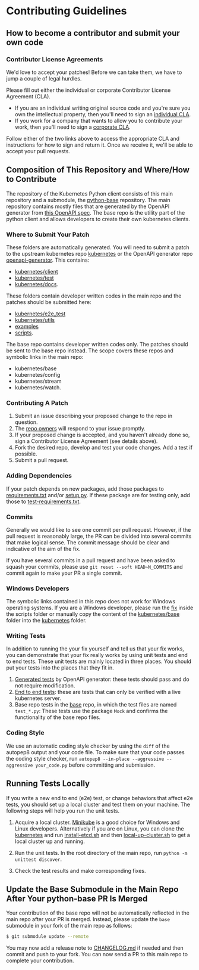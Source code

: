 # Contributing Guidelines

## How to become a contributor and submit your own code

### Contributor License Agreements

We'd love to accept your patches! Before we can take them, we have to jump a couple of legal hurdles.

Please fill out either the individual or corporate Contributor License Agreement (CLA).

  * If you are an individual writing original source code and you're sure you own the intellectual property, then you'll need to sign an [individual CLA](https://identity.linuxfoundation.org/node/285/node/285/individual-signup).
  * If you work for a company that wants to allow you to contribute your work, then you'll need to sign a [corporate CLA](https://identity.linuxfoundation.org/node/285/organization-signup).

Follow either of the two links above to access the appropriate CLA and instructions for how to sign and return it. Once we receive it, we'll be able to accept your pull requests.

## Composition of This Repository and Where/How to Contribute

The repository of the Kubernetes Python client consists of this main repository and a submodule, the [python-base](https://github.com/kubernetes-client/python-base) repository. The main repository contains mostly files that are generated by the OpenAPI generator from [this OpenAPI spec](scripts/swagger.json). The base repo is the utility part of the python client and allows developers to create their own kubernetes clients.

### Where to Submit Your Patch

These folders are automatically generated. You will need to submit a patch to the upstream kubernetes repo [kubernetes](https://github.com/kubernetes/kubernetes) or the OpenAPI generator repo [openapi-generator](https://github.com/OpenAPITools/openapi-generator). This contains:
- [kubernetes/client](kubernetes/client)
- [kubernetes/test](kubernetes/test)
- [kubernetes/docs](kubernetes/docs).

These folders contain developer written codes in the main repo and the patches should be submitted here:
- [kubernetes/e2e_test](kubernetes/e2e_test)
- [kubernetes/utils](kubernetes/utils)
- [examples](examples)
- [scripts](scripts).

The base repo contains developer written codes only. The patches should be sent to the base repo instead. The scope covers these repos and symbolic links in the main repo:
- kubernetes/base
- kubernetes/config
- kubernetes/stream
- kubernetes/watch.

### Contributing A Patch

1. Submit an issue describing your proposed change to the repo in question.
2. The [repo owners](OWNERS) will respond to your issue promptly.
3. If your proposed change is accepted, and you haven't already done so, sign a Contributor License Agreement (see details above).
4. Fork the desired repo, develop and test your code changes. Add a test if possible.
5. Submit a pull request.

### Adding Dependencies

If your patch depends on new packages, add those packages to [requirements.txt](requirements.txt) and/or [setup.py](setup.py). If these package are for testing only, add those to [test-requirements.txt](test-requirements.txt).

### Commits

Generally we would like to see one commit per pull request. However, if the pull request is reasonably large, the PR can be divided into several commits that make logical sense. The commit message should be clear and indicative of the aim of the fix.

If you have several commits in a pull request and have been asked to squash your commits, please use ```git reset --soft HEAD~N_COMMITS``` and commit again to make your PR a single commit.

### Windows Developers

The symbolic links contained in this repo does not work for Windows operating systems. If you are a Windows developer, please run the [fix](scripts/windows-setup-fix.bat) inside the scripts folder or manually copy the content of the [kubernetes/base](https://github.com/kubernetes-client/python-base) folder into the [kubernetes](kubernetes) folder.

### Writing Tests

In addition to running the your fix yourself and tell us that your fix works, you can demonstrate that your fix really works by using unit tests and end to end tests. These unit tests are mainly located in three places. You should put your tests into the places that they fit in.

1. [Generated tests](kubernetes/test) by OpenAPI generator: these tests should pass and do not require modification.
2. [End to end tests](kubernetes/e2e_test): these are tests that can only be verified with a live kubernetes server.
3. Base repo tests in the [base](https://github.com/kubernetes-client/python-base) repo, in which the test files are named ```test_*.py```: These tests use the package ```Mock``` and confirms the functionality of the base repo files.

### Coding Style

We use an automatic coding style checker by using the ```diff``` of the autopep8 output and your code file. To make sure that your code passes the coding style checker, run ```autopep8 --in-place --aggressive --aggressive your_code.py``` before committing and submission.

## Running Tests Locally

If you write a new end to end (e2e) test, or change behaviors that affect e2e tests, you should set up a local cluster and test them on your machine. The following steps will help you run the unit tests.

1. Acquire a local cluster. [Minikube](https://github.com/kubernetes/minikube) is a good choice for Windows and Linux developers. Alternatively if you are on Linux, you can clone the [kubernetes](https://github.com/kubernetes/kubernetes) and run [install-etcd.sh](https://github.com/kubernetes/kubernetes/blob/master/hack/install-etcd.sh) and then [local-up-cluster.sh](https://github.com/kubernetes/kubernetes/blob/master/hack/local-up-cluster.sh) to get a local cluster up and running.

2. Run the unit tests. In the root directory of the main repo, run ```python -m unittest discover```.

3. Check the test results and make corresponding fixes.

## Update the Base Submodule in the Main Repo After Your python-base PR Is Merged

Your contribution of the base repo will not be automatically reflected in the main repo after your PR is merged. Instead, please update the ```base``` submodule in your fork of the main repo as follows:
```bash
$ git submodule update --remote
```
You may now add a release note to [CHANGELOG.md](CHANGELOG.md) if needed and then commit and push to your fork. You can now send a PR to this main repo to complete your contribution.
